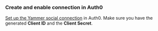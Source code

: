 ### Create and enable connection in Auth0
[Set up the Yammer social connection](/dashboard/guides/connections/set-up-connections-social) in Auth0. Make sure you have the generated **Client ID** and the **Client Secret**.

